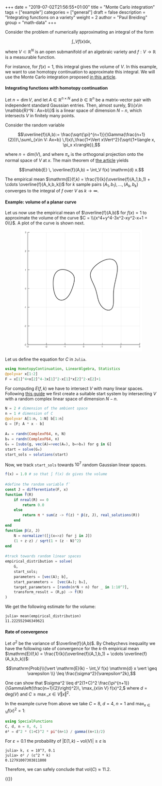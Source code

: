 +++
date = "2019-07-02T21:56:55+01:00"
title = "Monte Carlo integration"
tags = ["example"]
categories = ["general"]
draft = false
description = "Integrating functions on a variety"
weight = 2
author = "Paul Breiding"
group = "math-data"
+++


Consider the problem of numerically approximating an integral of the form

$$\int\_{V} f(x)  \mathrm{d}x,$$

where $V\subset \mathbb{R}^N$ is an open submanifold of an algebraic variety and $f:V\to \mathbb{R}$ is a measurable function.

For instance, for $f(x)=1$, this integral gives the volume of $V$. In this example, we want to use homotopy continuation to approximate this integral. We will use the Monte Carlo integration proposed [in this article](https://arxiv.org/abs/1810.06271).

#### Integrating functions with homotopy continuation

Let $n=\mathrm{dim}\, V$, and let $A\in \mathbb{R}^{n\times N}$ and $b\in \mathbb{R}^n$ be a matrix-vector pair with independent standard Gaussian entries. Then, almost surely, $\\{x\in \mathbb{R}^N : Ax=b\\}$ is a linear space of dimension $N-n$, which intersects $V$ in finitely many points.

Consider the random variable

$$\overline{f}(A,b):= \frac{\sqrt{\pi}^{n+1}}{\Gamma(\frac{n+1}{2})}\,\sum\_{x\in V: Ax=b} \,f(x)\,\frac{1+\Vert x\Vert^2}{\sqrt{1+\langle x, \pi_x x\rangle}},$$

where $n=\mathrm{dim}(V)$, and where $\pi_x$ is the orthogonal projection onto the normal space of $V$ at $x$. The main theorem of [the article](https://arxiv.org/abs/1810.06271) yields

$$\mathbb{E} \, \overline{f}(A,b) = \int_V f(x)  \mathrm{d} x.$$

The empirical mean $\mathrm{E}(f,k) = \frac{1}{k}(\overline{f}(A_1,b_1) + \cdots \overline{f}(A_k,b_k))$ for $k$ sample pairs $(A_1,b_1),\ldots, (A_k,b_k)$ converges to the integral of $f$ over $V$ as $k\to \infty$.

#### Example: volume of a planar curve

Let us now use the empirical mean of $\overline{f}(A,b)$ for $f(x)=1$ to approximate the volume of the curve $C = \\{x^4+y^4-3x^2-xy^2-x+1 = 0\\}$. A plot of the curve is shown next.

<p style="text-align:center;"><img src="/images/curve0.png" width="400px"/></p>


Let us define the equation for $C$ in `Julia`.

```julia
using HomotopyContinuation, LinearAlgebra, Statistics
@polyvar x[1:2]
F = x[1]^4+x[2]^4-3x[1]^2-x[1]*x[2]^2-x[2]+1
```

For computing $E(f,k)$ we have to intersect $V$ with many linear spaces. Following [this guide](/guides/many-systems) we first create a suitable start system by intersecting $V$ with a random complex linear space of dimension $N-n$.

```julia
N = 2 # dimension of the ambient space
n = 1 # dimension of C
@polyvar A[1:n, 1:N] b[1:n]
G = [F; A * x - b]

A₀ = randn(ComplexF64, n, N)
b₀ = randn(ComplexF64, n)
G₀ = [subs(g, vec(A)=>vec(A₀), b=>b₀) for g in G]
start = solve(G₀)
start_sols = solutions(start)
```

Now, we track `start_sols` towards $10^7$ random Gaussian linear spaces.

```julia
f(x) = 1.0 # so that ∫ f(x) dx gives the volume

#define the random variable f̄
const J = differentiate(F, x)
function f̄(R)
    if nreal(R) == 0
        return 0.0
    else
        return π * sum(z -> f(z) * β(z, J), real_solutions(R))
    end
end
function β(z, J)
    N = normalize!([j(x=>z) for j in J])
    (1 + z⋅z) / sqrt(1 + (z ⋅ N)^2)
end

#track towards random linear spaces
empirical_distribution = solve(
    G,
    start_sols;
    parameters = [vec(A); b],
    start_parameters =  [vec(A₀); b₀],
    target_parameters = [randn(n*N + n) for _ in 1:10^7],
    transform_result = (R,p) -> f̄(R)
)
```

We get the following estimate for the volume:

```julia-repl
julia> mean(empirical_distribution)
11.222552946349621
```

#### Rate of convergence

Let $\sigma^2$ be the variance of $\overline{f}(A,b)$. By Chebychevs inequality we have the following rate of convergence for the $k$-th empirical mean $\mathrm{E}(f,k) = \frac{1}{k}(\overline{f}(A_1,b_1) + \cdots \overline{f}(A_k,b_k))$:

$$\mathrm{Prob}\\{\vert \mathrm{E}(k) -  \int_V f(x)  \mathrm{d} x \vert \geq \varepsilon \\} \leq \frac{\sigma^2}{\varepsilon^2k},$$

One can show that
$\sigma^2 \leq d^2(1+C)^2 \frac{\pi^{n+1}}{\Gamma\left(\frac{n+1}{2}\right)^2}\, \max_{x\in V} f(x)^2,$
where $d = \mathrm{deg}(V)$ and $C\geq \max\_{x\in V}\Vert x\Vert^2$.

In the example curve from above we take $C=8$, $d=4$, $n=1$ and $\max_{x\in V} f(x)^2=1$:

```julia
using SpecialFunctions
C, d, n = 8, 4, 1
σ² = d^2 * (1+C)^2 * pi^(n+1) / gamma((n+1)/2)
```

For $\varepsilon = 0.1$ the probability of $\vert \mathrm{E}(1,k) - \mathrm{vol}(V)\vert\geq \varepsilon$ is

```julia-repl
julia> k, ε = 10^7, 0.1
julia> σ² / (ε^2 * k)
0.12791007303811808
```

Therefore, we can safely conclude that $\mathrm{vol}( C ) \approx 11.2$.

{{<bibtex >}}
